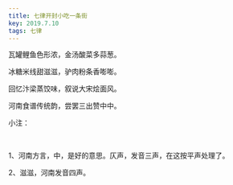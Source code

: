 ```yaml
---
title: 七律开封小吃一条街
key: 2019.7.10
tags: 七律
---
```


瓦罐鲤鱼色形浓，金汤酸菜多蒜葱。

冰糖米线甜滋滋，驴肉粉条香嘭嘭。

回忆汴梁蒸饺味，叙说大宋烩面风。

河南食谱传统韵，尝罢三出赞中中。

小注：

</br>

1、河南方言，中，是好的意思。仄声，发音三声，在这按平声处理了。

2、滋滋，河南发音四声。

</br>

